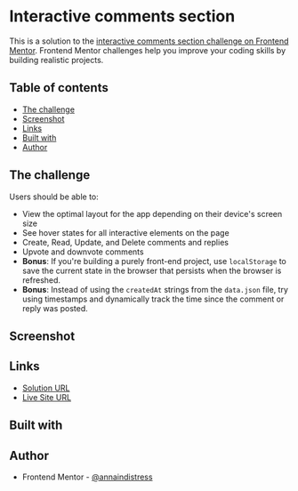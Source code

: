 # Interactive comments section

This is a solution to the [interactive comments section challenge on Frontend Mentor](https://www.frontendmentor.io/challenges/interactive-comments-section-iG1RugEG9). Frontend Mentor challenges help you improve your coding skills by building realistic projects.

## Table of contents

- [The challenge](#the-challenge)
- [Screenshot](#screenshot)
- [Links](#links)
- [Built with](#built-with)
- [Author](#author)

## The challenge

Users should be able to:

- View the optimal layout for the app depending on their device's screen size
- See hover states for all interactive elements on the page
- Create, Read, Update, and Delete comments and replies
- Upvote and downvote comments
- **Bonus**: If you're building a purely front-end project, use `localStorage` to save the current state in the browser that persists when the browser is refreshed.
- **Bonus**: Instead of using the `createdAt` strings from the `data.json` file, try using timestamps and dynamically track the time since the comment or reply was posted.

## Screenshot

## Links

- [Solution URL](https://github.com/annaindistress/frontend-mentor-interactive-comments-section)
- [Live Site URL](https://annaindistress.github.io/frontend-mentor-interactive-comments-section/)

## Built with

## Author

- Frontend Mentor - [@annaindistress](https://www.frontendmentor.io/profile/annaindistress)
